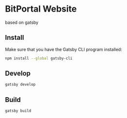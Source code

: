 # BitPortal Website

based on gatsby

## Install

Make sure that you have the Gatsby CLI program installed:
```sh
npm install --global gatsby-cli
```

## Develop

```sh
gatsby develop
```

## Build



```sh
gatsby build
```
